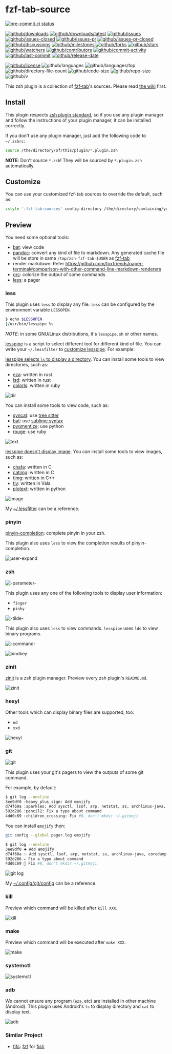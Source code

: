# fzf-tab-source

[![pre-commit.ci status](https://results.pre-commit.ci/badge/github/Freed-Wu/fzf-tab-source/main.svg)](https://results.pre-commit.ci/latest/github/Freed-Wu/fzf-tab-source/main)

[![github/downloads](https://shields.io/github/downloads/Freed-Wu/fzf-tab-source/total)](https://github.com/Freed-Wu/fzf-tab-source/releases)
[![github/downloads/latest](https://shields.io/github/downloads/Freed-Wu/fzf-tab-source/latest/total)](https://github.com/Freed-Wu/fzf-tab-source/releases/latest)
[![github/issues](https://shields.io/github/issues/Freed-Wu/fzf-tab-source)](https://github.com/Freed-Wu/fzf-tab-source/issues)
[![github/issues-closed](https://shields.io/github/issues-closed/Freed-Wu/fzf-tab-source)](https://github.com/Freed-Wu/fzf-tab-source/issues?q=is%3Aissue+is%3Aclosed)
[![github/issues-pr](https://shields.io/github/issues-pr/Freed-Wu/fzf-tab-source)](https://github.com/Freed-Wu/fzf-tab-source/pulls)
[![github/issues-pr-closed](https://shields.io/github/issues-pr-closed/Freed-Wu/fzf-tab-source)](https://github.com/Freed-Wu/fzf-tab-source/pulls?q=is%3Apr+is%3Aclosed)
[![github/discussions](https://shields.io/github/discussions/Freed-Wu/fzf-tab-source)](https://github.com/Freed-Wu/fzf-tab-source/discussions)
[![github/milestones](https://shields.io/github/milestones/all/Freed-Wu/fzf-tab-source)](https://github.com/Freed-Wu/fzf-tab-source/milestones)
[![github/forks](https://shields.io/github/forks/Freed-Wu/fzf-tab-source)](https://github.com/Freed-Wu/fzf-tab-source/network/members)
[![github/stars](https://shields.io/github/stars/Freed-Wu/fzf-tab-source)](https://github.com/Freed-Wu/fzf-tab-source/stargazers)
[![github/watchers](https://shields.io/github/watchers/Freed-Wu/fzf-tab-source)](https://github.com/Freed-Wu/fzf-tab-source/watchers)
[![github/contributors](https://shields.io/github/contributors/Freed-Wu/fzf-tab-source)](https://github.com/Freed-Wu/fzf-tab-source/graphs/contributors)
[![github/commit-activity](https://shields.io/github/commit-activity/w/Freed-Wu/fzf-tab-source)](https://github.com/Freed-Wu/fzf-tab-source/graphs/commit-activity)
[![github/last-commit](https://shields.io/github/last-commit/Freed-Wu/fzf-tab-source)](https://github.com/Freed-Wu/fzf-tab-source/commits)
[![github/release-date](https://shields.io/github/release-date/Freed-Wu/fzf-tab-source)](https://github.com/Freed-Wu/fzf-tab-source/releases/latest)

[![github/license](https://shields.io/github/license/Freed-Wu/fzf-tab-source)](https://github.com/Freed-Wu/fzf-tab-source/blob/main/LICENSE)
![github/languages](https://shields.io/github/languages/count/Freed-Wu/fzf-tab-source)
![github/languages/top](https://shields.io/github/languages/top/Freed-Wu/fzf-tab-source)
![github/directory-file-count](https://shields.io/github/directory-file-count/Freed-Wu/fzf-tab-source)
![github/code-size](https://shields.io/github/languages/code-size/Freed-Wu/fzf-tab-source)
![github/repo-size](https://shields.io/github/repo-size/Freed-Wu/fzf-tab-source)
![github/v](https://shields.io/github/v/release/Freed-Wu/fzf-tab-source)

This zsh plugin is a collection of
[fzf-tab](https://github.com/Aloxaf/fzf-tab)'s sources. Please read
[the wiki](https://github.com/Aloxaf/fzf-tab/wiki/Preview) first.

## Install

This plugin respects
[zsh plugin standard](https://github.com/zdharma-continuum/Zsh-100-Commits-Club/blob/master/Zsh-Plugin-Standard.adoc),
so if you use any plugin manager and follow the instructions of your plugin
manager, it can be installed correctly.

If you don't use any plugin manager, just add the following code to `~/.zshrc`:

```zsh
source /the/directory/of/this/plugin/*.plugin.zsh
```

**NOTE**: Don't source `*.zsh`! They will be sourced by `*.plugin.zsh` automatically.

## Customize

You can use your customized fzf-tab sources to override the default, such as:

```zsh
zstyle ':fzf-tab:sources' config-directory /the/directory/containing/your/source.zsh
```

## Preview

You need some optional tools:

- [bat](https://github.com/sharkdp/bat): view code
- [pandoc](https://github.com/jgm/pandoc): convert any kind of file to
  markdown. Any generated cache file will be store in same
  `/tmp/zsh-fzf-tab-$USER` as [fzf-tab](https://github.com/Aloxaf/fzf-tab)
- render markdown: Refer
  <https://github.com/foxfriends/paper-terminal#comparison-with-other-command-line-markdown-renderers>
- [grc](https://github.com/garabik/grc): colorize the output of some commands
- [less](https://github.com/vbwagner/less): a pager

### less

This plugin uses `less` to display any file. `less` can be configured by
the environment variable `LESSOPEN`.

```sh
$ echo $LESSOPEN
|/usr/bin/lesspipe %s
```

_NOTE_: in some GNU/Linux distributions, it's `lesspipe.sh` or other names.

[lesspipe](https://github.com/wofr06/lesspipe) is a script to select
different tool for different kind of file.
You can write your `~/.lessfilter` to
[customize lesspipe](https://github.com/wofr06/lesspipe#9-user-defined-filtering).
For example:

[lesspipe selects `ls` to display
a directory](https://github.com/wofr06/lesspipe/pull/107).
You can install some tools to view directories, such as:

- [eza](https://github.com/eza-community/eza): written in rust
- [lsd](https://github.com/lsd-rs/lsd): written in rust
- [colorls](https://github.com/athityakumar/colorls): written in ruby

![dir](https://user-images.githubusercontent.com/32936898/195973421-24f28667-3754-46f2-9dd4-42523285aec2.png)

You can install some tools to view code, such as:

- [syncat](https://github.com/foxfriends/syncat): use
  [tree sitter](https://github.com/tree-sitter/tree-sitter)
- [bat](https://github.com/sharkdp/bat): use
  [sublime syntax](https://www.sublimetext.com/docs/syntax.html)
- [pygmentize](https://github.com/pygments/pygments): use python
- [rouge](https://github.com/rouge-ruby/rouge): use ruby

![text](https://user-images.githubusercontent.com/32936898/195970444-4220411d-5a11-4b60-a19f-a8839d827711.png)

[lesspipe doesn't display image](https://github.com/wofr06/lesspipe/pull/106).
You can install some tools to view images, such as:

- [chafa](https://github.com/hpjansson/chafa): written in C
- [catimg](https://github.com/posva/catimg): written in C
- [timg](https://github.com/hzeller/timg): written in C++
- [tiv](https://github.com/radare/tiv): written in Vala
- [plotext](https://github.com/piccolomo/plotext): written in python

![image](https://user-images.githubusercontent.com/32936898/195970442-1ca8db87-fcb2-469e-8578-163ea73a19ff.png)

My
[~/.lessfilter](https://github.com/Freed-Wu/my-dotfiles/blob/main/.lessfilter)
can be a reference.

### pinyin

[pinyin-completion](https://github.com/petronny/pinyin-completion): complete
pinyin in your zsh.

This plugin also uses `less` to view the completion results of pinyin-completion.

![user-expand](https://user-images.githubusercontent.com/32936898/195970438-1282c11b-c2e4-455e-8a6a-76c7446ecf8b.png)

### zsh

![-parameter-](https://user-images.githubusercontent.com/32936898/195970440-98a83556-e664-42e6-9adb-918b865053f3.png)

This plugin uses any one of the following tools to display user information:

- `finger`
- `pinky`

![-tilde-](https://user-images.githubusercontent.com/32936898/195971353-54ff0bd0-31e7-4bb0-bd88-1107f63a5751.png)

This plugin also uses `less` to view commands. `lesspipe` uses `ldd` to view
binary programs.

![-command-](https://user-images.githubusercontent.com/32936898/195971354-0a9e3228-96d9-4f94-ae58-265ca0709787.png)

![bindkey](https://user-images.githubusercontent.com/32936898/195971356-78d0e417-428c-481a-8c96-345d5d73be14.png)

### zinit

[zinit](https://github.com/zdharma-continuum/zinit) is a zsh plugin manager.
Preview every zsh plugin's `README.md`.

![zinit](https://user-images.githubusercontent.com/32936898/195971845-006f9b46-0685-4c53-aef8-ab50b0038dfe.png)

### hexyl

Other tools which can display binary files are supported, too:

- `od`
- `xxd`

![hexyl](https://user-images.githubusercontent.com/32936898/195972152-d0130d58-afd4-431c-8e9a-d1777e885257.png)

### git

![git](https://user-images.githubusercontent.com/32936898/195972427-1abb643e-7a3e-4571-b9c3-e4dd911cf4e5.png)

This plugin uses your git's pagers to view the outputs of some git command.

For example, by default:

```sh
$ git log --oneline
3ee9df0 :heavy_plus_sign: Add emojify
d74f60a :sparkles: Add sysctl, lsof, arp, netstat, ss, archlinux-java, coredumpctl
592d286 :pencil2: Fix a typo about command
4dd0c69 :children_crossing: Fix #8, don't mkdir ~/.gitmoji
```

You can install [`emojify`](https://github.com/mrowa44/emojify) then:

```sh
git config --global pager.log emojify
```

```sh
$ git log --oneline
3ee9df0 ➕ Add emojify
d74f60a ✨ Add sysctl, lsof, arp, netstat, ss, archlinux-java, coredumpctl
592d286 ✏️ Fix a typo about command
4dd0c69 🚸 Fix #8, don't mkdir ~/.gitmoji
```

![git log](https://github.com/Freed-Wu/fzf-tab-source/assets/32936898/5f73c9ce-6025-463d-a2f2-2239baee7179)

My
[~/.config/git/config](https://github.com/Freed-Wu/my-dotfiles/blob/main/.config/git/config)
can be a reference.

### kill

Preview which command will be killed after `kill XXX`.

![kill](https://user-images.githubusercontent.com/32936898/195972969-437326bb-4514-4c46-8a55-fe16808a0368.png)

### make

Preview which command will be executed after `make XXX`.

![make](https://user-images.githubusercontent.com/32936898/195984087-c802d78f-00ae-4139-904c-74fb668cb844.png)

### systemctl

![systemctl](https://user-images.githubusercontent.com/32936898/195973059-ab426a65-2e04-4e5a-8474-d201a6644adb.png)

### adb

We cannot ensure any program (`eza`, etc) are installed in other machine
(Android). This plugin uses Android's `ls` to display directory and `cat` to
display text.

![adb](https://user-images.githubusercontent.com/32936898/203727602-e33b617d-a218-435e-8f8a-585e7679857f.jpg)

### Similar Project

- [fifc](https://github.com/gazorby/fifc):
  [fzf](https://github.com/junegunn/fzf) for
  [fish](https://github.com/fish-shell/fish-shell)
